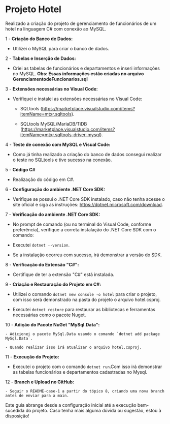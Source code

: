 # Projeto Hotel 
Realizado a criação do projeto de gerenciamento de funcionários de um hotel na linguagem C# com conexão ao MySQL.

1 - **Criação do Banco de Dados:**

   - Utilizei o MySQL para criar o banco de dados.

2 - **Tabelas e Inserção de Dados:**

   - Criei as tabelas de funcionários e departamentos e inseri informações no MySQL.
   **Obs: Essas informações estão criadas no arquivo GerenciamentodeFuncionarios.sql**

3 - **Extensões necessárias no Visual Code:**

   - Verifiquei e instalei as extensões necessárias no Visual Code:

     - SQLtools (https://marketplace.visualstudio.com/items?itemName=mtxr.sqltools).

     - SQLtools MySQL/MariaDB/TiDB (https://marketplace.visualstudio.com/items?itemName=mtxr.sqltools-driver-mysql).

4 - **Teste de conexão com MySQL e Visual Code:**

   - Como já tinha realizado a criação do banco de dados consegui realizar o teste no SQLtools e tive sucesso na conexão.

5 - **Código C#** 

   - Realização do código em C#.

6 - **Configuração do ambiente .NET Core SDK:**

   - Verifique se possui o .NET Core SDK instalado, caso não tenha acesse o site oficial e siga as instruções: https://dotnet.microsoft.com/download.
   
7 - **Verificação do ambiente .NET Core SDK:**

   - No prompt de comando (ou no terminal do Visual Code, conforme preferência), verifique a correta instalação do .NET Core SDK com o comando:

   - Executei `dotnet --version`.

   - Se a instalação ocorreu com sucesso, irá demonstrar a versão do SDK. 

8 - **Verificação do Extensão "C#":** 

   - Certifique de ter a extensão "C#" está instalada.

9 - **Criação e Restauração do Projeto em C#:**

   - Utilizei o comando `dotnet new console -o hotel` para criar o projeto, com isso será demonstrado na pasta do projeto o arquivo hotel.csproj.

   - Executei `dotnet restore` para restaurar as bibliotecas e ferramentas necessárias como o pacote Nuget.

10 - **Adição do Pacote NuGet "MySql.Data":**

    - Adicionei o pacote MySql.Data usando o comando `dotnet add package MySql.Data`.

    - Quando realizar isso irá atualizar o arquivo hotel.csproj.

11 - **Execução do Projeto:**

 - Executei o projeto com o comando `dotnet run`.Com isso irá demonstrar as tabelas funcionários e departamentos cadastradas no Mysql.

12 - **Branch e Upload no GitHub:** 

    - Seguir o README-case-1 a partir do tópico 8, criando uma nova branch antes de enviar para a main.

Este guia abrange desde a configuração inicial até a execução bem-sucedida do projeto. Caso tenha mais alguma dúvida ou sugestão, estou à disposição!